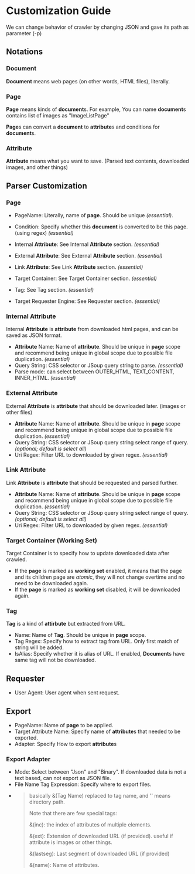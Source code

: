 # Customization Guide

We can change behavior of crawler by changing JSON and gave its path as parameter (-p)


## Notations

### Document

**Document** means web pages (on other words, HTML files), literally.

### Page

**Page** means kinds of **document**s. For example, You can name **document**s contains list of images as "ImageListPage"

**Page**s can convert a **document** to **attribute**s and conditions for **document**s.


### Attribute

**Attribute** means what you want to save. (Parsed text contents, downloaded images, and other things)

## Parser Customization

### Page

- PageName: Literally, name of **page**. Should be unique _(essential)_.
- Condition: Specify whether this **document** is converted to be this page. (using regex) _(essential)_
  

- Internal **Attribute**: See Internal **Attribute** section. _(essential)_
- External **Attribute**: See External **Attribute** section. _(essential)_
- Link **Attribute**: See Link **Attribute** section. _(essential)_


- Target Container: See Target Container section. _(essential)_
- Tag: See Tag section. _(essential)_


- Target Requester Engine: See Requester section. _(essential)_

### Internal Attribute

Internal **Attribute** is **attribute** from downloaded html pages, and can be saved as JSON format.

- **Attribute** Name: Name of **attribute**. Should be unique in **page** scope and recommend being unique in global scope due to possible file duplication. _(essential)_
- Query String: CSS selector or JSoup query string to parse. _(essential)_
- Parse mode: can select between OUTER_HTML, TEXT_CONTENT, INNER_HTML. _(essential)_

### External Attribute

External **Attribute** is **attribute** that should be downloaded later. (images or other files)

- **Attribute** Name: Name of **attribute**. Should be unique in **page** scope and recommend being unique in global scope due to possible file duplication. _(essential)_
- Query String: CSS selector or JSoup query string select range of query. _(optional; default is select all)_
- Uri Regex: Filter URL to downloaded by given regex. _(essential)_

### Link Attribute

Link **Attribute** is **attribute** that should be requested and parsed further.

- **Attribute** Name: Name of **attribute**. Should be unique in **page** scope and recommend being unique in global scope due to possible file duplication. _(essential)_
- Query String: CSS selector or JSoup query string select range of query. _(optional; default is select all)_
- Uri Regex: Filter URL to downloaded by given regex. _(essential)_

### Target Container (Working Set)

Target Container is to specify how to update downloaded data after crawled.

- If the **page** is marked as **working set** enabled, it means that the page and its children page are _atomic_, they will not change overtime and no need to be downloaded again.
- If the **page** is marked as **working set** disabled, it will be downloaded again.

### Tag

**Tag** is a kind of **attirbute** but extracted from URL.

- Name: Name of **Tag**. Should be unique in **page** scope.
- Tag Regex: Specify how to extract tag from URL. Only first match of string will be added.
- IsAlias: Specify whether it is alias of URL. If enabled, **Document**s have same tag will not be downloaded.

## Requester

- User Agent: User agent when sent request.

## Export

- PageName: Name of **page** to be applied.
- Target Attribute Name: Specify name of **attribute**s that needed to be exported.
- Adapter: Specify How to export **attribute**s

### Export Adapter

- Mode: Select between "Json" and "Binary". If downloaded data is not a text based, can not export as JSON file.
- File Name Tag Expression: Specify where to export files.
- > basically &(Tag Name) replaced to tag name, and '\' means directory path.
  >  
  > Note that there are few special tags: 
  > 
  > &(inc): the index of attributes of multiple elements.
  > 
  > &(ext): Extension of downloaded URL (if provided). useful if attribute is images or other things.
  > 
  > &(lastseg): Last segment of downloaded URL (if provided)
  > 
  > &(name): Name of attributes.